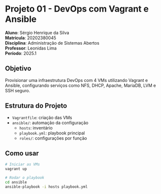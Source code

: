 # Projeto 01 - DevOps com Vagrant e Ansible

**Aluno**: Sérgio Henrique da Silva  
**Matrícula**: 20202380045  
**Disciplina**: Administração de Sistemas Abertos  
**Professor**: Leonidas Lima  
**Período**: 2025.1

## Objetivo
Provisionar uma infraestrutura DevOps com 4 VMs utilizando Vagrant e Ansible, configurando serviços como NFS, DHCP, Apache, MariaDB, LVM e SSH seguro.

## Estrutura do Projeto
- `Vagrantfile`: criação das VMs
- `ansible/`: automação da configuração
  - `hosts`: inventário
  - `playbook.yml`: playbook principal
  - `roles/`: configurações por função

## Como usar
```bash
# Iniciar as VMs
vagrant up

# Rodar o playbook
cd ansible
ansible-playbook -i hosts playbook.yml
```
